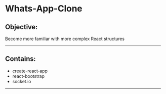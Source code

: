 # Whats-App-Clone

## Objective:
 
 Become more familiar with more complex React structures

 ***
 ## Contains:

 <ul>
 <li> create-react-app </li>
 <li> react-bootstrap </li>
 <li> socket.io </li>
 </ul>

 ***
